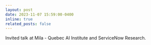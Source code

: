 ```yaml
---
layout: post
date: 2023-11-07 15:59:00-0400
inline: true
related_posts: false
---
```


Invited talk at Mila - Quebec AI Institute and ServiceNow Research. 